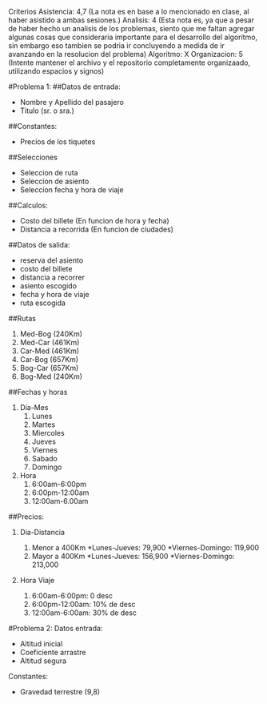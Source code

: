Criterios
    Asistencia: 4,7  (La nota es en base a lo mencionado en clase, al haber asistido a ambas sesiones.)
    Analisis: 4 (Esta nota es, ya que a pesar de haber hecho un analisis de los problemas, siento que me faltan agregar algunas cosas que consideraria importante para el desarrollo del algoritmo, sin embargo eso tambien se podria ir concluyendo a medida de ir avanzando en la resolucion del problema)
    Algoritmo: X
    Organizacion: 5 (Intente mantener el archivo y el repositorio completamente organizaado, utilizando espacios y signos)




#Problema 1:
##Datos de entrada:
- Nombre y Apellido del pasajero
- Titulo (sr. o sra.)


##Constantes:
- Precios de los tiquetes


##Selecciones
- Seleccion de ruta
- Seleccion de asiento
- Seleccion fecha y hora de viaje


##Calculos:
- Costo del billete (En funcion de hora y fecha)
- Distancia a recorrida (En funcion de ciudades)


##Datos de salida:
- reserva del asiento
- costo del billete
- distancia a recorrer
- asiento escogido
- fecha y hora de viaje
- ruta escogida


##Rutas
1. Med-Bog (240Km)
2. Med-Car (461Km)
3. Car-Med (461Km)
4. Car-Bog (657Km)
5. Bog-Car (657Km)
6. Bog-Med (240Km)


##Fechas y horas
1. Dia-Mes
    1. Lunes
    2. Martes
    3. Miercoles
    4. Jueves
    5. Viernes
    6. Sabado
    7. Domingo
2. Hora
    1.  6:00am-6:00pm
    2.  6:00pm-12:00am
    3.  12:00am-6.00am


##Precios:
1. Dia-Distancia
    1. Menor a 400Km
        *Lunes-Jueves: 79,900
        *Viernes-Domingo: 119,900
    2. Mayor a 400Km
        *Lunes-Jueves: 156,900
        *Viernes-Domingo: 213,000

2. Hora Viaje
    1. 6:00am-6:00pm: 0 desc
    2. 6:00pm-12:00am: 10% de desc
    3. 12:00am-6:00am: 30% de desc



#Problema 2:
Datos entrada:
- Altitud inicial
- Coeficiente arrastre
- Altitud segura

Constantes: 
- Gravedad terrestre (9,8)
